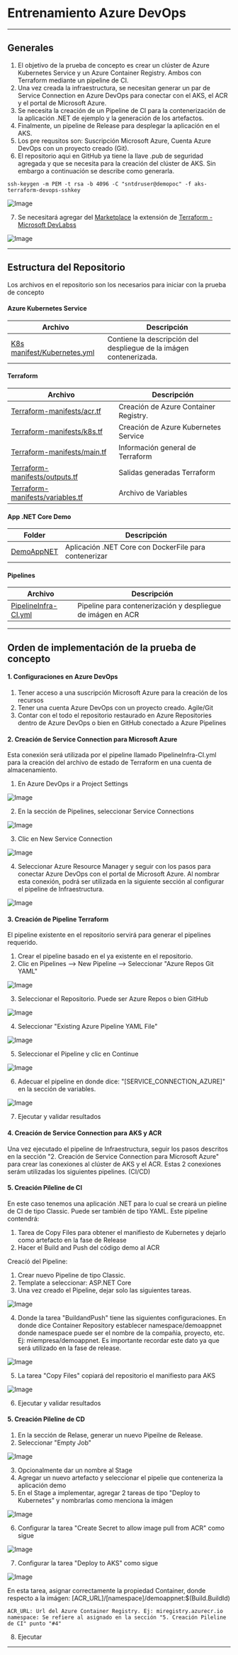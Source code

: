 # Entrenamiento Azure DevOps
___

## Generales

1. El objetivo de la prueba de concepto es crear un clúster de Azure Kubernetes Service y un Azure Container Registry. Ambos con Terraform mediante un pipeline de CI.
2. Una vez creada la infraestructura, se necesitan generar un par de Service Connection en Azure DevOps para conectar con el AKS, el ACR y el portal de Microsoft Azure.
3. Se necesita la creación de un Pipeline de CI para la contenerización de la aplicación .NET de ejemplo y la generación de los artefactos.
4. Finalmente, un pipeline de Release para desplegar la aplicación en el AKS.
5. Los pre requsitos son: Suscripción Microsoft Azure, Cuenta Azure DevOps con un proyecto creado (Git).
6. El repositorio aqui en GitHub ya tiene la llave .pub de seguridad agregada y que se necesita para la creación del clúster de AKS. Sin embargo a continuación se describe como generarla. 

```
ssh-keygen -m PEM -t rsa -b 4096 -C "sntdruser@demopoc" -f aks-terraform-devops-sshkey
```
![Image](https://github.com/hevaldes/AzDO/blob/main/assets/ssh.png "SSH Key")

7. Se necesitará agregar del [Marketplace](https://marketplace.visualstudio.com/azuredevops?utm_source=vstsproduct&utm_medium=L1BrowseMarketplace&targetId=8bc5a556-3b10-4268-8754-c1fc189ef7b4) la extensión de [Terraform - Microsoft DevLabss](https://marketplace.visualstudio.com/azuredevops?utm_source=vstsproduct&utm_medium=L1BrowseMarketplace&targetId=8bc5a556-3b10-4268-8754-c1fc189ef7b4)

![Image](https://github.com/hevaldes/AzDO/blob/main/assets/TerraformExtension.PNG "Terraform Microsoft Extension")
___

## Estructura del Repositorio

Los archivos en el repositorio son los necesarios para iniciar con la prueba de concepto

#### Azure Kubernetes Service

| Archivo  | Descripción |
| ----------------- | ----------------- |
| [K8s manifest/Kubernetes.yml](https://github.com/hevaldes/AzDO/blob/main/K8s%20manifest/Kubernetes.yml)  | Contiene la descripción del despliegue de la imágen contenerizada. |


#### Terraform

| Archivo  | Descripción |
| ----------------- | ----------------- |
| [Terraform-manifests/acr.tf](https://github.com/hevaldes/AzDO/blob/main/Terraform-manifests/acr.tf)  | Creación de Azure Container Registry. |
| [Terraform-manifests/k8s.tf](https://github.com/hevaldes/AzDO/blob/main/Terraform-manifests/k8s.tf)  | Creación de Azure Kubernetes Service |
| [Terraform-manifests/main.tf](https://github.com/hevaldes/AzDO/blob/main/Terraform-manifests/main.tf)  | Información general de Terraform |
| [Terraform-manifests/outputs.tf](https://github.com/hevaldes/AzDO/blob/main/Terraform-manifests/outputs.tf)  | Salidas generadas Terraform |
| [Terraform-manifests/variables.tf](https://github.com/hevaldes/AzDO/blob/main/Terraform-manifests/variables.tf)  | Archivo de Variables |

#### App .NET Core Demo

| Folder  | Descripción |
| ----------------- | ----------------- |
| [DemoAppNET](https://github.com/hevaldes/AzDO/tree/main/DemoAppNET)  | Aplicación .NET Core con DockerFile para contenerizar |


#### Pipelines

| Archivo  | Descripción |
| ----------------- | ----------------- |
| [PipelineInfra-CI.yml](https://github.com/hevaldes/AzDO/blob/main/PipelineApp-CI.yml)  | Pipeline para contenerización y despliegue de imágen en ACR |

___

## Orden de implementación de la prueba de concepto

#### 1. Configuraciones en Azure DevOps

1. Tener acceso a una suscripción Microsoft Azure para la creación de los recursos
2. Tener una cuenta Azure DevOps con un proyecto creado. Agile/Git
3. Contar con el todo el repositorio restaurado en Azure Repositories dentro de Azure DevOps o bien en GitHub conectado a Azure Pipelines

#### 2. Creación de Service Connection para Microsoft Azure

Esta conexión será utilizada por el pipeline llamado PipelineInfra-CI.yml para la creación del archivo de estado de Terraform en una cuenta de almacenamiento. 

1. En Azure DevOps ir a Project Settings

![Image](https://github.com/hevaldes/AzDO/blob/main/assets/ProjectSettings.PNG "Project Settings")

2. En la sección de Pipelines, seleccionar Service Connections

![Image](https://github.com/hevaldes/AzDO/blob/main/assets/ServiceConnections.PNG "Service Connections")

3. Clic en New Service Connection

![Image](https://github.com/hevaldes/AzDO/blob/main/assets/NewServiceConnection.PNG "New Service Connection")

4. Seleccionar Azure Resource Manager y seguir con los pasos para conectar Azure DevOps con el portal de Microsoft Azure. Al nombrar esta conexión, podrá ser utilizada en la siguiente sección al configurar el pipeline de Infraestructura. 

![Image](https://github.com/hevaldes/AzDO/blob/main/assets/ARM.PNG "Azure Resource Manager")


#### 3. Creación de Pipeline Terraform

El pipeline existente en el repositorio servirá para generar el pipelines requerido. 

1. Crear el pipeline basado en el ya existente en el repositorio. 
2. Clic en Pipelines --> New Pipeline --> Seleccionar "Azure Repos Git YAML"

![Image](https://github.com/hevaldes/AzDO/blob/main/assets/GitRepo.PNG "Azure Repo - Git")

3. Seleccionar el Repositorio. Puede ser Azure Repos o bien GitHub

![Image](https://github.com/hevaldes/AzDO/blob/main/assets/SelectRepo.PNG "Select Azure Repo")

4. Seleccionar "Existing Azure Pipeline YAML File"

![Image](https://github.com/hevaldes/AzDO/blob/main/assets/ExistingYAML.PNG "Select Existing YAML")

5. Seleccionar el Pipeline y clic en Continue

![Image](https://github.com/hevaldes/AzDO/blob/main/assets/ExistingPipeline.PNG "Existing Pipeline YAML")

6. Adecuar el pipeline en donde dice: "[SERVICE_CONNECTION_AZURE]" en la sección de variables.

![Image](https://github.com/hevaldes/AzDO/blob/main/assets/variables.PNG "Variables")

7. Ejecutar y validar resultados

#### 4. Creación de Service Connection para AKS y ACR

Una vez ejecutado el pipeline de Infraestructura, seguir los pasos descritos en la sección "2. Creación de Service Connection para Microsoft Azure" para crear las conexiones al clúster de AKS y el ACR. Estas 2 conexiones serám utilizadas los siguientes pipelines. (CI/CD)


#### 5. Creación Pileline de CI

En este caso tenemos una aplicación .NET para lo cual se creará un pieline de CI de tipo Classic. Puede ser también de tipo YAML. Este pipeline contendrá: 

1. Tarea de Copy Files para obtener el manifiesto de Kubernetes y dejarlo como artefacto en la fase de Release
2. Hacer el Build and Push del código demo al ACR

Creacíó del Pipeline: 

1. Crear nuevo Pipeline de tipo Classic. 
2. Template a seleccionar: ASP.NET Core
3. Una vez creado el Pipeline, dejar solo las siguientes tareas.

![Image](https://github.com/hevaldes/AzDO/blob/main/assets/PipelineCI.PNG "Pipeline CI")

4. Donde la tarea "BuildandPush" tiene las siguientes configuraciones. En donde dice Container Repository establecer namespace/demoappnet donde namespace puede ser el nombre de la compañia, proyecto, etc. Ej: miempresa/demoappnet. Es importante recordar este dato ya que será utilizado en la fase de release. 

![Image](https://github.com/hevaldes/AzDO/blob/main/assets/BuildandPush.PNG "Build and Push")

5. La tarea "Copy Files" copiará del repositorio el manifiesto para AKS

![Image](https://github.com/hevaldes/AzDO/blob/main/assets/Manifiesto.PNG "Manifiesto K8s")

6. Ejecutar y validar resultados

#### 5. Creación Pileline de CD

1. En la sección de Relase, generar un nuevo Pipeilne de Release. 
2. Seleccionar "Empty Job"

![Image](https://github.com/hevaldes/AzDO/blob/main/assets/EmptyJob.png "Empty Job")

3. Opcionalmente dar un nombre al Stage
4. Agregar un nuevo artefacto y seleccionar el pipelie que conteneriza la aplicación demo
5. En el Stage a implementar, agregar 2 tareas de tipo "Deploy to Kubernetes" y nombrarlas como menciona la imágen

![Image](https://github.com/hevaldes/AzDO/blob/main/assets/K8sTasks.PNG "K8s Tasks")

6. Configurar la tarea "Create Secret to allow image pull from ACR" como sigue

![Image](https://github.com/hevaldes/AzDO/blob/main/assets/K8sCreateSecret.PNG "Create Secret AKS")

7. Configurar la tarea "Deploy to AKS" como sigue

![Image](https://github.com/hevaldes/AzDO/blob/main/assets/DeployTasks.png "Deploy AKS")

En esta tarea, asignar correctamente la propiedad Container, donde respecto a la imágen: [ACR_URL]/[namespace]/demoappnet:$(Build.BuildId)

```
ACR_URL: Url del Azure Container Registry. Ej: miregistry.azurecr.io
namespace: Se refiere al asignado en la sección "5. Creación Pileline de CI" punto "#4"
```

8. Ejecutar

___





